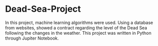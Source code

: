 # Dead-Sea-Project
In this project, machine learning algorithms were used. Using a database from websites, showed a contract regarding the level of the Dead Sea following the changes in the weather. This project was written in Python through Jupiter Notebook.
